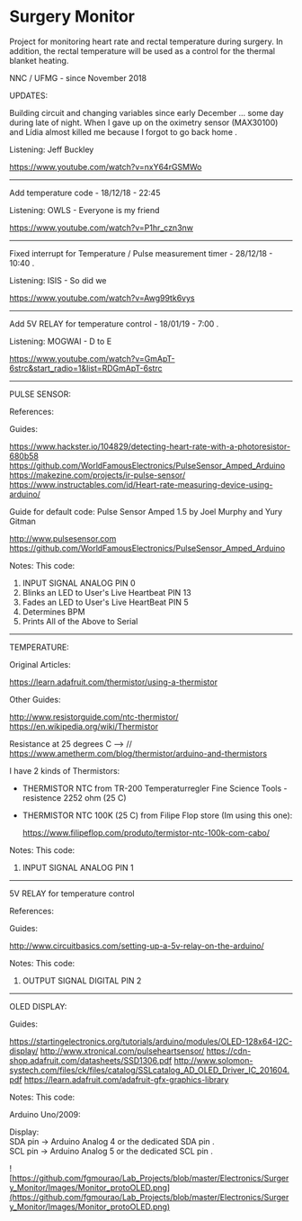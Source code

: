 # Surgery Monitor
   
Project for monitoring heart rate and rectal temperature during surgery. In addition, the rectal temperature will be used as a control for the thermal blanket heating.
   
NNC / UFMG - since November 2018   

UPDATES:   

Building circuit and changing variables since early December ... some day during late of night. When I gave up on the oximetry sensor (MAX30100) and Lídia almost killed me because I forgot to go back home .  

Listening: Jeff Buckley

   https://www.youtube.com/watch?v=nxY64rGSMWo 

-----   
Add temperature code - 18/12/18 - 22:45

Listening: OWLS - Everyone is my friend 

  https://www.youtube.com/watch?v=P1hr_czn3nw

-----
Fixed interrupt for Temperature / Pulse measurement timer - 28/12/18 - 10:40 . 

Listening: ISIS - So did we

   https://www.youtube.com/watch?v=Awg99tk6vys

-----
Add 5V RELAY for temperature control - 18/01/19 - 7:00 . 

Listening: MOGWAI - D to E

   https://www.youtube.com/watch?v=GmApT-6strc&start_radio=1&list=RDGmApT-6strc

--------------------------------------------------------------------------------

PULSE SENSOR:

References:

Guides:

   https://www.hackster.io/104829/detecting-heart-rate-with-a-photoresistor-680b58
   https://github.com/WorldFamousElectronics/PulseSensor_Amped_Arduino 
   https://makezine.com/projects/ir-pulse-sensor/
   https://www.instructables.com/id/Heart-rate-measuring-device-using-arduino/

Guide for default code:
Pulse Sensor Amped 1.5    by Joel Murphy and Yury Gitman  
  
   http://www.pulsesensor.com
   https://github.com/WorldFamousElectronics/PulseSensor_Amped_Arduino

Notes:
This code:
1) INPUT SIGNAL ANALOG PIN 0
2) Blinks an LED to User's Live Heartbeat   PIN 13
2) Fades an LED to User's Live HeartBeat    PIN 5
3) Determines BPM
4) Prints All of the Above to Serial

-----------------------------------------------------------------------------------------------------------

TEMPERATURE:

Original Articles:

   https://learn.adafruit.com/thermistor/using-a-thermistor

Other Guides:

   http://www.resistorguide.com/ntc-thermistor/
   https://en.wikipedia.org/wiki/Thermistor

Resistance at 25 degrees C --> // https://www.ametherm.com/blog/thermistor/arduino-and-thermistors

I have 2 kinds of Thermistors: 

- THERMISTOR NTC from TR-200 Temperaturregler Fine Science Tools - resistence 2252 ohm (25 C)
- THERMISTOR NTC 100K (25 C) from Filipe Flop store (Im using this one): 

   https://www.filipeflop.com/produto/termistor-ntc-100k-com-cabo/

Notes:
This code:
1) INPUT SIGNAL ANALOG PIN 1

--------------------------------------------------------------------------------

5V RELAY for temperature control

References:

Guides:
        
   http://www.circuitbasics.com/setting-up-a-5v-relay-on-the-arduino/
        
Notes:
This code:
1) OUTPUT SIGNAL DIGITAL PIN 2

--------------------------------------------------------------------------------
OLED DISPLAY:

Guides:
     
   https://startingelectronics.org/tutorials/arduino/modules/OLED-128x64-I2C-display/
   http://www.xtronical.com/pulseheartsensor/
   https://cdn-shop.adafruit.com/datasheets/SSD1306.pdf
   http://www.solomon-systech.com/files/ck/files/catalog/SSLcatalog_AD_OLED_Driver_IC_201604.pdf
   https://learn.adafruit.com/adafruit-gfx-graphics-library

Notes:
This code:

Arduino Uno/2009:

Display:  
SDA pin   -> Arduino Analog 4 or the dedicated SDA pin .     
SCL pin   -> Arduino Analog 5 or the dedicated SCL pin . 


![https://github.com/fgmourao/Lab_Projects/blob/master/Electronics/Surgery_Monitor/Images/Monitor_protoOLED.png](https://github.com/fgmourao/Lab_Projects/blob/master/Electronics/Surgery_Monitor/Images/Monitor_protoOLED.png)

